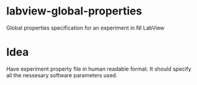 labview-global-properties
=========================

Global properties specification for an experiment in NI LabView

# Idea

Have experiment property file in human readable format. It should specify all the nessesary software parameters used. 
